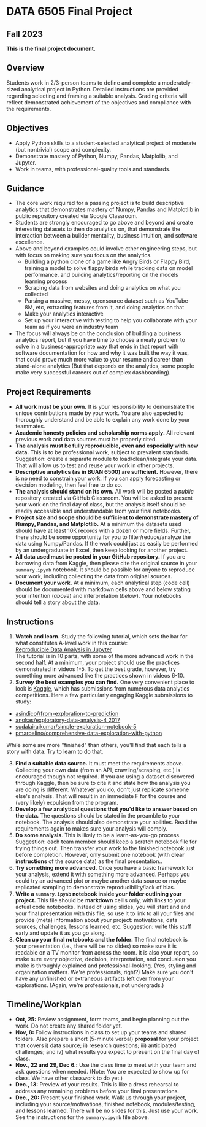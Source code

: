 # DATA 6505 Final Project
## Fall 2023
__This is the final project document.__

## Overview
Students work in 2/3-person teams to define and complete a moderately-sized analytical project in Python. Detailed instructions are provided regarding selecting and framing a suitable analysis. Grading criteria will reflect demonstrated achievement of the objectives and compliance with the requirements.

## Objectives
* Apply Python skills to a student-selected analytical project of moderate (but nontrivial) scope and complexity.
* Demonstrate mastery of Python, Numpy, Pandas, Matplolib, and Jupyter.
* Work in teams, with professional-quality tools and standards.

## Guidance
* The core work required for a passing project is to build descriptive analytics that demonstrates mastery of Numpy, Pandas and Matplotlib in public repository created via Google Classroom.
* Students are strongly encouraged to go above and beyond and create interesting datasets to then do analytics on, that demonstrate the interaction between a builder mentality, business intuition, and software excellence.
* Above and beyond examples could involve other engineering steps, but with focus on making sure you focus on the analytics.
  * Building a python clone of a game like Angry Birds or Flappy Bird, training a model to solve flappy birds while tracking data on model performance, and building analytics/reporting on the models learning process
  * Scraping data from websites and doing analytics on what you collected
  * Parsing a massive, messy, opensource dataset such as YouTube-8M, etc, extracting features from it, and doing analytics on that
  * Make your analytics interactive
  * Set up your interactive with testing to help you collaborate with your team as if you were an industry team
* The focus will always be on the conclusion of building a business analytics report, but if you have time to choose a meaty problem to solve in a business-appropriate way that ends in that report with software documentation for how and why it was built the way it was, that could prove much more value to your resume and career than stand-alone analytics (But that depends on the analytics, some people make very successful careers out of complex dashboarding).

## Project Requirements
* **All work must be your own.** It is your responsibility to demonstrate the unique contributions made by your work. You are also expected to thoroughly understand and be able to explain any work done by your teammates.
* **Academic honesty policies and scholarship norms apply.** All relevant previous work and data sources must be properly cited.
* **The analysis must be fully reproducible, even and especially with new data.** This is to be professional work, subject to prevalent standards. Suggestion: create a separate module to load/clean/integrate your data. That will allow us to test and reuse your work in other projects.
* **Descriptive analytics (as in BUAN 6500) are sufficient.** However, there is no need to constrain your work. If you can apply forecasting or decision modeling, then feel free to do so.
* **The analysis should stand on its own.** All work will be posted a *public* repository created via GitHub Classroom. You will be asked to present your work on the final day of class, but the analysis itself should be readily accessible and understandable from your final notebooks.
* **Project size and scope should be sufficient to demonstrate mastery of Numpy, Pandas, and Matplotlib.** At a minimum the datasets used should have at least 10K records with a dozen or more fields. Further, there should be some opportunity for you to filter/reduce/analyze the data using Numpy/Pandas. If the work could just as easily be performed by an undergraduate in Excel, then keep looking for another project.
* **All data used must be posted in your GitHub repository.** If you are borrowing data from Kaggle, then please cite the original source in your `summary.ipynb` notebook. It should be possible for anyone to reproduce your work, including collecting the data from original sources.
* **Document your work.** At a minimum, each analytical step (code cell) should be documented with markdown cells above and below stating your intention (_above_) and interpretation (_below_). Your notebooks should tell a story about the data. 

<!--**One should be able to read the rendered notebook in GitHub (without running your code or your presentation) and know exactly what you did, why you did it, and why we should care about the results.**-->

## Instructions  

1. **Watch and learn.** Study the following tutorial, which sets the bar for what constitutes A-level work in this course:  
[Reproducible Data Analysis in Jupyter](https://jakevdp.github.io/blog/2017/03/03/reproducible-data-analysis-in-jupyter)  
The tutorial is in 10 parts, with some of the more advanced work in the second half. At a minimum, your project should use the practices demonstrated in videos 1-5. To get the best grade, however, try something more advanced like the practices shown in videos 6-10.  
2. **Survey the best examples you can find.** One very convenient place to look is [Kaggle](https://kaggle.com), which has submissions from numerous data analytics competitions. Here a few particularly engaging Kaggle submissions to study:
  * [asindico//from-exploration-to-prediction](https://www.kaggle.com/asindico/from-exploration-to-prediction)
  * [anokas/exploratory-data-analysis-4 2017](https://www.kaggle.com/anokas/exploratory-data-analysis-4)
  * [sudalairajkumar/simple-exploration-notebook-5](https://www.kaggle.com/sudalairajkumar/simple-exploration-notebook-5)
  * [pmarcelino/comprehensive-data-exploration-with-python](https://www.kaggle.com/pmarcelino/comprehensive-data-exploration-with-python)
  
  <!--* [This](https://github.com/fairfield-university-ba505-fall2018/final-project-filip-s-angels) is an example of last year's student project in this course. You should use that as the reference for an excellent project. __NOTE__ that two of the three students in this group got hired because of this project.-->

   While some are more "finished" than others, you'll find that each tells a story with data. Try to learn to do that.  

3. **Find a suitable data source.** It must meet the requirements above. Collecting your own data (from an API, crawling/scraping, etc.) is encouraged though not required. If you are using a dataset discovered through Kaggle, then be sure to cite it and state how the analysis you are doing is different. Whatever you do, don't just replicate someone else's analysis. That will result in an immediate F for the course and (very likely) expulsion from the program. 
4. **Develop a few analytical questions that you'd like to answer based on the data.** The questions should be stated in the preamble to your notebook. The analysis should also demonstrate your abilities. Read the requirements again to makes sure your analysis will comply.
5. **Do some analysis**. This is likely to be a learn-as-you-go process. Suggestion: each team member should keep a scratch notebook file for trying things out. Then transfer your work to the finished notebook just before completion. However, only submit one notebook (with __clear instructions__ of the source data) as the final presentation.. 
6. **Try something more advanced.** Once you have a basic framework for your analysis, extend it with something more advanced. Perhaps you could try an advanced plot or maybe another data source or maybe replicated sampling to demonstrate reproducibility/lack of bias.
7. **Write a `summary.ipynb` notebook inside your folder outlining your project.** This file should be **markdown** cellls only, with links to your actual code notebooks. Instead of using slides, you will start and end your final presentation with this file, so use it to link to all your files and provide (meta) information about your project: motivations, data sources, challenges, lessons learned, etc. Suggestion: write this stuff early and update it as you go along.
8. **Clean up your final notebooks and the folder.** The final notebook is your presentation (i.e., there will be no slides) so make sure it is readable on a TV monitor from across the room. It is also your report, so make sure every objective, decision, interpretation, and conclusion you make is throughly explained and professional-looking. (Yes, styling and organization matters. We're professionals, right?) Make sure you don't have any unfinished or extraneous artifacts left over from your explorations. (Again, we're professionals, not undergrads.)

## Timeline/Workplan
* **Oct, 25:** Review assignment, form teams, and begin planning out the work. Do not create any shared folder yet. 
* **Nov, 8:** Follow instructions in class to set up your teams and shared folders. Also prepare a short (5-minute verbal) __proposal__ for your project that covers i) data source; ii) research questions; iii) anticipated challenges; and iv) what results you expect to present on the final day of class.
* **Nov., 22 and 29, Dec 6.:** Use the class time to meet with your team and ask questions when needed. (Note: You are expected to show up for class. We have other classwork to do yet.)
* **Dec., 13:** Preview of your results. This is like a dress rehearsal to address any remaining problems before your final presentations. 
* **Dec., 20:** Present your finished work. Walk us through your project, including your source/motivations, finished notebook, modules/testing, and lessons learned. There will be no slides for this. Just use your work. See the instructions for the `summary.ipynb` file above. 

